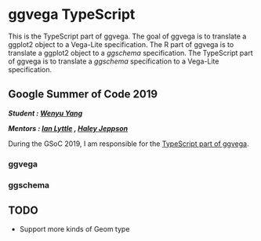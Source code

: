 # ggvega TypeScript

This is the TypeScript part of ggvega. The goal of ggvega is to translate a ggplot2 object to a Vega-Lite specification. The R part of ggvega is to translate a ggplot2 object to a *ggschema* specification. The TypeScript part of ggvega is to translate a *ggschema* specification to a Vega-Lite specification.


## Google Summer of Code 2019 


***Student : [Wenyu Yang](https://github.com/wenyuyangpku)***

***Mentors : [Ian Lyttle](https://github.com/ijlyttle) , [Haley Jeppson](https://github.com/haleyjeppson)***

During the GSoC 2019, I am responsible for the [TypeScript part of ggvega](https://github.com/vegawidget/ggvega/tree/master/src-ext/TypeScript). 

### ggvega

### ggschema




## TODO

- Support more kinds of Geom type